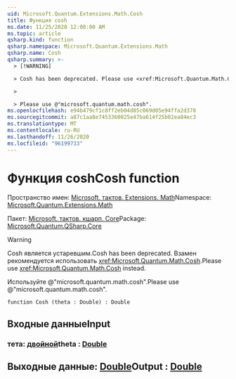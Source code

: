 ```yaml
---
uid: Microsoft.Quantum.Extensions.Math.Cosh
title: Функция cosh
ms.date: 11/25/2020 12:00:00 AM
ms.topic: article
qsharp.kind: function
qsharp.namespace: Microsoft.Quantum.Extensions.Math
qsharp.name: Cosh
qsharp.summary: >-
  > [!WARNING]

  > Cosh has been deprecated. Please use <xref:Microsoft.Quantum.Math.Cosh> instead.

  >

  > Please use @"microsoft.quantum.math.cosh".
ms.openlocfilehash: e94b479cf1c8ff2eb04d85c069d05e94ffa2d378
ms.sourcegitcommit: a87c1aa8e7453360025e47ba614f25b02ea84ec3
ms.translationtype: MT
ms.contentlocale: ru-RU
ms.lasthandoff: 11/26/2020
ms.locfileid: "96199733"
---
```

# <a name="cosh-function"></a><span data-ttu-id="79a65-102">Функция cosh</span><span class="sxs-lookup"><span data-stu-id="79a65-102">Cosh function</span></span>

<span data-ttu-id="79a65-103">Пространство имен: [Microsoft. тактов. Extensions. Math](xref:Microsoft.Quantum.Extensions.Math)</span><span class="sxs-lookup"><span data-stu-id="79a65-103">Namespace: [Microsoft.Quantum.Extensions.Math](xref:Microsoft.Quantum.Extensions.Math)</span></span>

<span data-ttu-id="79a65-104">Пакет: [Microsoft. тактов. кшарп. Core](https://nuget.org/packages/Microsoft.Quantum.QSharp.Core)</span><span class="sxs-lookup"><span data-stu-id="79a65-104">Package: [Microsoft.Quantum.QSharp.Core](https://nuget.org/packages/Microsoft.Quantum.QSharp.Core)</span></span>


> [!WARNING]
> <span data-ttu-id="79a65-105">Cosh является устаревшим.</span><span class="sxs-lookup"><span data-stu-id="79a65-105">Cosh has been deprecated.</span></span> <span data-ttu-id="79a65-106">Взамен рекомендуется использовать <xref:Microsoft.Quantum.Math.Cosh>.</span><span class="sxs-lookup"><span data-stu-id="79a65-106">Please use <xref:Microsoft.Quantum.Math.Cosh> instead.</span></span>
>
> <span data-ttu-id="79a65-107">Используйте @"microsoft.quantum.math.cosh".</span><span class="sxs-lookup"><span data-stu-id="79a65-107">Please use @"microsoft.quantum.math.cosh".</span></span>



```qsharp
function Cosh (theta : Double) : Double
```


## <a name="input"></a><span data-ttu-id="79a65-108">Входные данные</span><span class="sxs-lookup"><span data-stu-id="79a65-108">Input</span></span>

### <a name="theta--double"></a><span data-ttu-id="79a65-109">тета: [двойной](xref:microsoft.quantum.lang-ref.double)</span><span class="sxs-lookup"><span data-stu-id="79a65-109">theta : [Double](xref:microsoft.quantum.lang-ref.double)</span></span>





## <a name="output--double"></a><span data-ttu-id="79a65-110">Выходные данные: [Double](xref:microsoft.quantum.lang-ref.double)</span><span class="sxs-lookup"><span data-stu-id="79a65-110">Output : [Double](xref:microsoft.quantum.lang-ref.double)</span></span>

